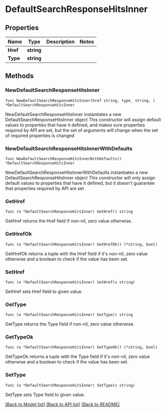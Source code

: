 # DefaultSearchResponseHitsInner

## Properties

Name | Type | Description | Notes
------------ | ------------- | ------------- | -------------
**Href** | **string** |  | 
**Type** | **string** |  | 

## Methods

### NewDefaultSearchResponseHitsInner

`func NewDefaultSearchResponseHitsInner(href string, type_ string, ) *DefaultSearchResponseHitsInner`

NewDefaultSearchResponseHitsInner instantiates a new DefaultSearchResponseHitsInner object
This constructor will assign default values to properties that have it defined,
and makes sure properties required by API are set, but the set of arguments
will change when the set of required properties is changed

### NewDefaultSearchResponseHitsInnerWithDefaults

`func NewDefaultSearchResponseHitsInnerWithDefaults() *DefaultSearchResponseHitsInner`

NewDefaultSearchResponseHitsInnerWithDefaults instantiates a new DefaultSearchResponseHitsInner object
This constructor will only assign default values to properties that have it defined,
but it doesn't guarantee that properties required by API are set

### GetHref

`func (o *DefaultSearchResponseHitsInner) GetHref() string`

GetHref returns the Href field if non-nil, zero value otherwise.

### GetHrefOk

`func (o *DefaultSearchResponseHitsInner) GetHrefOk() (*string, bool)`

GetHrefOk returns a tuple with the Href field if it's non-nil, zero value otherwise
and a boolean to check if the value has been set.

### SetHref

`func (o *DefaultSearchResponseHitsInner) SetHref(v string)`

SetHref sets Href field to given value.


### GetType

`func (o *DefaultSearchResponseHitsInner) GetType() string`

GetType returns the Type field if non-nil, zero value otherwise.

### GetTypeOk

`func (o *DefaultSearchResponseHitsInner) GetTypeOk() (*string, bool)`

GetTypeOk returns a tuple with the Type field if it's non-nil, zero value otherwise
and a boolean to check if the value has been set.

### SetType

`func (o *DefaultSearchResponseHitsInner) SetType(v string)`

SetType sets Type field to given value.



[[Back to Model list]](../README.md#documentation-for-models) [[Back to API list]](../README.md#documentation-for-api-endpoints) [[Back to README]](../README.md)


